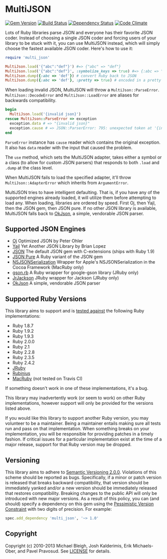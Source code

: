 # MultiJSON

[![Gem Version](http://img.shields.io/gem/v/multi_json.svg)][gem]
[![Build Status](http://travis-ci.org/intridea/multi_json.svg)][travis]
[![Dependency Status](http://img.shields.io/gemnasium/intridea/multi_json.svg)][gemnasium]
[![Code Climate](http://img.shields.io/codeclimate/github/intridea/multi_json.svg)][codeclimate]

[gem]: https://rubygems.org/gems/multi_json
[travis]: http://travis-ci.org/intridea/multi_json
[gemnasium]: https://gemnasium.com/intridea/multi_json
[codeclimate]: https://codeclimate.com/github/intridea/multi_json

Lots of Ruby libraries parse JSON and everyone has their favorite JSON coder.
Instead of choosing a single JSON coder and forcing users of your library to be
stuck with it, you can use MultiJSON instead, which will simply choose the
fastest available JSON coder. Here's how to use it:

```ruby
require 'multi_json'

MultiJson.load('{"abc":"def"}') #=> {"abc" => "def"}
MultiJson.load('{"abc":"def"}', :symbolize_keys => true) #=> {:abc => "def"}
MultiJson.dump({:abc => 'def'}) # convert Ruby back to JSON
MultiJson.dump({:abc => 'def'}, :pretty => true) # encoded in a pretty form (if supported by the coder)
```

When loading invalid JSON, MultiJSON will throw a `MultiJson::ParseError`. `MultiJson::DecodeError` and `MultiJson::LoadError` are aliases for backwards compatibility.

```ruby
begin
  MultiJson.load('{invalid json}')
rescue MultiJson::ParseError => exception
  exception.data # => "{invalid json}"
  exception.cause # => JSON::ParserError: 795: unexpected token at '{invalid json}'
end
```

`ParseError` instance has `cause` reader which contains the original exception.
It also has `data` reader with the input that caused the problem.

The `use` method, which sets the MultiJSON adapter, takes either a symbol or a
class (to allow for custom JSON parsers) that responds to both `.load` and `.dump`
at the class level.

When MultiJSON fails to load the specified adapter, it'll throw `MultiJson::AdapterError`
which inherits from `ArgumentError`.

MultiJSON tries to have intelligent defaulting. That is, if you have any of the
supported engines already loaded, it will utilize them before attempting to
load any. When loading, libraries are ordered by speed. First Oj, then Yajl,
then the JSON gem, then JSON pure. If no other JSON library is available,
MultiJSON falls back to [OkJson][], a simple, vendorable JSON parser.

[okjson]: https://github.com/kr/okjson

## Supported JSON Engines

* [Oj](https://github.com/ohler55/oj) Optimized JSON by Peter Ohler
* [Yajl](https://github.com/brianmario/yajl-ruby) Yet Another JSON Library by Brian Lopez
* [JSON](https://github.com/flori/json) The default JSON gem with C-extensions (ships with Ruby 1.9)
* [JSON Pure](https://github.com/flori/json) A Ruby variant of the JSON gem
* [NSJSONSerialization](https://developer.apple.com/library/ios/#documentation/Foundation/Reference/NSJSONSerialization_Class/Reference/Reference.html) Wrapper for Apple's NSJSONSerialization in the Cocoa Framework (MacRuby only)
* [gson.rb](https://github.com/avsej/gson.rb) A Ruby wrapper for google-gson library (JRuby only)
* [JrJackson](https://github.com/guyboertje/jrjackson) JRuby wrapper for Jackson (JRuby only)
* [OkJson][okjson] A simple, vendorable JSON parser

## Supported Ruby Versions
This library aims to support and is [tested against][travis] the following Ruby
implementations:

* Ruby 1.8.7
* Ruby 1.9.2
* Ruby 1.9.3
* Ruby 2.0.0
* Ruby 2.1
* Ruby 2.2.8
* Ruby 2.3.5
* Ruby 2.4.2
* [JRuby][]
* [Rubinius][]
* [MacRuby][] (not tested on Travis CI)

[jruby]: http://www.jruby.org/
[rubinius]: http://rubini.us/
[macruby]: http://www.macruby.org/

If something doesn't work in one of these implementations, it's a bug.

This library may inadvertently work (or seem to work) on other Ruby
implementations, however support will only be provided for the versions listed
above.

If you would like this library to support another Ruby version, you may
volunteer to be a maintainer. Being a maintainer entails making sure all tests
run and pass on that implementation. When something breaks on your
implementation, you will be responsible for providing patches in a timely
fashion. If critical issues for a particular implementation exist at the time
of a major release, support for that Ruby version may be dropped.

## Versioning

This library aims to adhere to [Semantic Versioning 2.0.0][semver]. Violations
of this scheme should be reported as bugs. Specifically, if a minor or patch
version is released that breaks backward compatibility, that version should be
immediately yanked and/or a new version should be immediately released that
restores compatibility. Breaking changes to the public API will only be
introduced with new major versions. As a result of this policy, you can (and
should) specify a dependency on this gem using the [Pessimistic Version
Constraint][pvc] with two digits of precision. For example:

```ruby
spec.add_dependency 'multi_json', '~> 1.0'
```

[semver]: http://semver.org/
[pvc]: http://docs.rubygems.org/read/chapter/16#page74

## Copyright
Copyright (c) 2010-2013 Michael Bleigh, Josh Kalderimis, Erik Michaels-Ober,
and Pavel Pravosud. See [LICENSE][] for details.

[license]: LICENSE.md
